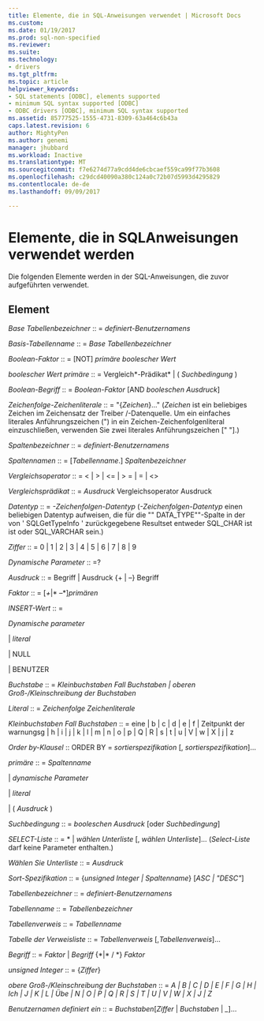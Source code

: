 ```yaml
---
title: Elemente, die in SQL-Anweisungen verwendet | Microsoft Docs
ms.custom: 
ms.date: 01/19/2017
ms.prod: sql-non-specified
ms.reviewer: 
ms.suite: 
ms.technology:
- drivers
ms.tgt_pltfrm: 
ms.topic: article
helpviewer_keywords:
- SQL statements [ODBC], elements supported
- minimum SQL syntax supported [ODBC]
- ODBC drivers [ODBC], minimum SQL syntax supported
ms.assetid: 85777525-1555-4731-8309-63a464c6b43a
caps.latest.revision: 6
author: MightyPen
ms.author: genemi
manager: jhubbard
ms.workload: Inactive
ms.translationtype: MT
ms.sourcegitcommit: f7e6274d77a9cdd4de6cbcaef559ca99f77b3608
ms.openlocfilehash: c29dcd40090a380c124a0c72b07d5993d4295829
ms.contentlocale: de-de
ms.lasthandoff: 09/09/2017

---
```

# <a name="elements-used-in-sql-statements"></a>Elemente, die in SQL­Anweisungen verwendet werden
Die folgenden Elemente werden in der SQL-Anweisungen, die zuvor aufgeführten verwendet.  
  
## <a name="element"></a>Element  
 *Base Tabellenbezeichner* :: = *definiert-Benutzernamens*  
  
 *Basis-Tabellenname* :: = *Base Tabellenbezeichner*  
  
 *Boolean-Faktor* :: = [NOT] *primäre boolescher Wert*  
  
 *boolescher Wert primäre* :: = Vergleich*-Prädikat* &#124; ( *Suchbedingung* )  
  
 *Boolean-Begriff* :: = *Boolean-Faktor* [AND *booleschen Ausdruck*]  
  
 *Zeichenfolge-Zeichenliterale* :: = "{*Zeichen*}..." (*Zeichen* ist ein beliebiges Zeichen im Zeichensatz der Treiber /-Datenquelle. Um ein einfaches literales Anführungszeichen (") in ein Zeichen-Zeichenfolgenliteral einzuschließen, verwenden Sie zwei literales Anführungszeichen [" "].)  
  
 *Spaltenbezeichner* :: = *definiert-Benutzernamens*  
  
 *Spaltennamen* :: = [*Tabellenname*.] *Spaltenbezeichner*  
  
 *Vergleichsoperator* :: = < &#124; > &#124; \<= &#124; > = &#124; = &#124; <>  
  
 *Vergleichsprädikat* :: = *Ausdruck* Vergleichsoperator Ausdruck  
  
 *Datentyp* :: = *-Zeichenfolgen-Datentyp* (*-Zeichenfolgen-Datentyp* einen beliebigen Datentyp aufweisen, die für die "" DATA_TYPE""-Spalte in der von ' SQLGetTypeInfo ' zurückgegebene Resultset entweder SQL_CHAR ist ist oder SQL_VARCHAR sein.)  
  
 *Ziffer* :: = 0 &#124; 1 &#124; 2 &#124; 3 &#124; 4 &#124; 5 &#124; 6 &#124; 7 &#124; 8 &#124; 9  
  
 *Dynamische Parameter* :: =?  
  
 *Ausdruck* :: = Begriff &#124; Ausdruck {+ &#124; –} Begriff  
  
 *Faktor* :: = [*+*&#124;* –*]*primären*  
  
 *INSERT-Wert* :: =  
  
 *Dynamische parameter*  
  
 &#124; *literal*  
  
 &#124; NULL  
  
 &#124; BENUTZER  
  
 *Buchstabe* :: = *Kleinbuchstaben Fall Buchstaben &#124; oberen Groß-/Kleinschreibung der Buchstaben*  
  
 *Literal* :: = *Zeichenfolge Zeichenliterale*  
  
 *Kleinbuchstaben Fall Buchstaben* :: = eine &#124; b &#124; c &#124; d &#124; e &#124; f &#124; Zeitpunkt der warnungsg &#124; h &#124; i &#124; j &#124; k &#124; l &#124; m &#124; n &#124; o &#124; p &#124; Q &#124; R &#124; s &#124; t &#124; u &#124; V &#124; w &#124; X &#124; j &#124; z  
  
 *Order by-Klausel* :: ORDER BY = *sortierspezifikation* [, *sortierspezifikation*]...  
  
 *primäre* :: = *Spaltenname*  
  
 &#124; *dynamische Parameter*  
  
 &#124; *literal*  
  
 &#124; ( *Ausdruck* )  
  
 *Suchbedingung* :: = *booleschen Ausdruck* [oder *Suchbedingung*]  
  
 *SELECT-Liste* :: = \* &#124; *wählen Unterliste* [, *wählen Unterliste*]...  (*Select-Liste* darf keine Parameter enthalten.)  
  
 *Wählen Sie Unterliste* :: = *Ausdruck*  
  
 *Sort-Spezifikation* :: = {*unsigned Integer &#124; Spaltenname*} [*ASC &#124; "DESC"*]  
  
 *Tabellenbezeichner* :: = *definiert-Benutzernamens*  
  
 *Tabellenname* :: = *Tabellenbezeichner*  
  
 *Tabellenverweis* :: = *Tabellenname*  
  
 *Tabelle der Verweisliste* :: = *Tabellenverweis* [,*Tabellenverweis*]...  
  
 *Begriff* :: = *Faktor* &#124; *Begriff* {\*&#124;* / *} *Faktor*  
  
 *unsigned Integer* :: = {*Ziffer*}  
  
 *obere Groß-/Kleinschreibung der Buchstaben* :: = *A &#124; B &#124; C &#124; D &#124; E &#124; F &#124; G &#124; H &#124; Ich &#124; J &#124; K &#124; L &#124; Übe &#124; N &#124; O &#124; P &#124; Q &#124; R &#124; S &#124; T &#124; U &#124; V &#124; W &#124; X &#124; J &#124; Z*  
  
 *Benutzernamen definiert ein* :: = *Buchstaben*[*Ziffer* &#124; *Buchstaben* &#124; *_*]...

